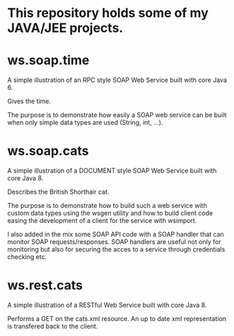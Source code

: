 # This repository holds some of my JAVA/JEE projects. 

# ws.soap.time 

A simple illustration of an RPC style SOAP Web Service built with core Java 6. 

Gives the time.

The purpose is to demonstrate how easily a SOAP web service can be built when only simple data types are used (String, int, ...).

# ws.soap.cats 

A simple illustration of a DOCUMENT style SOAP Web Service built with core Java 8.

Describes the British Shorthair cat.

The purpose is to demonstrate how to build such a web service with custom data types using the wsgen utility and how to build client code easing the development of a client for the service with wsimport. 

I also added in the mix some SOAP API code with a SOAP handler that can monitor SOAP requests/responses. SOAP handlers are useful not only for monitoring but also for securing the acces to a service through credentials checking etc.

# ws.rest.cats

A simple illustration of a RESTful Web Service built with core Java 8. 

Performs a GET on the cats.xml resource. An up to date xml representation is transfered back to the client.

